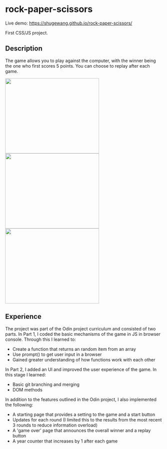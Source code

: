 # rock-paper-scissors
Live demo: https://shugewang.github.io/rock-paper-scissors/

First CSS/JS project.

## Description
The game allows you to play against the computer, with the winner being the one who first scores 5 points. You can choose to replay after each game.

<image src="https://user-images.githubusercontent.com/101587342/168478421-2fab0674-d49e-4624-bc0f-20dca9777fcb.png" width="300" height="240">

<image src="https://user-images.githubusercontent.com/101587342/168478426-04957df7-f597-4a6a-8df3-398d332cdbef.png" width="300" height="240">
                                                                                                                                        
<image src="https://user-images.githubusercontent.com/101587342/168478430-eaedf2e4-34f3-4424-9783-0d252f4866c0.png" width="300" height="240">

## Experience
The project was part of the Odin project curriculum and consisted of two parts. 
In Part 1, I coded the basic mechanisms of the game in JS in browser console. Through this I learned to:
- Create a function that returns an random item from an array
- Use prompt() to get user input in a browser
- Gained greater understanding of how functions work with each other

In Part 2, I added an UI and improved the user experience of the game. In this stage I learned:
- Basic git branching and merging
- DOM methods

In addition to the features outlined in the Odin project, I also implemented the following:
- A starting page that provides a setting to the game and a start button
- Updates for each round (I limited this to the results from the most recent 3 rounds to reduce information overload)
- A 'game over' page that announces the overall winner and a replay button
- A year counter that increases by 1 after each game
